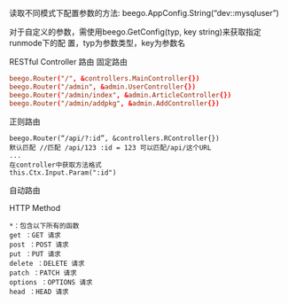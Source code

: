 
读取不同模式下配置参数的方法:
beego.AppConfig.String(“dev::mysqluser”)

对于自定义的参数，需使用beego.GetConfig(typ, key string)来获取指定runmode下的配
置，typ为参数类型，key为参数名

RESTful Controller 路由
固定路由
```conf
beego.Router("/", &controllers.MainController{})
beego.Router("/admin", &admin.UserController{})
beego.Router("/admin/index", &admin.ArticleController{})
beego.Router("/admin/addpkg", &admin.AddController{})
```

正则路由
```
beego.Router(“/api/?:id”, &controllers.RController{})
默认匹配 //匹配 /api/123 :id = 123 可以匹配/api/这个URL
...
在controller中获取方法格式
this.Ctx.Input.Param(":id")
```

自动路由


HTTP Method
```
*：包含以下所有的函数
get ：GET 请求
post ：POST 请求
put ：PUT 请求
delete ：DELETE 请求
patch ：PATCH 请求
options ：OPTIONS 请求
head ：HEAD 请求
```



